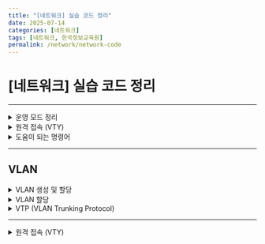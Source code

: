 ```yaml
---
title: "[네트워크] 실습 코드 정리"
date: 2025-07-14
categories: [네트워크]
tags: [네트워크, 한국정보교육원]
permalink: /network/network-code
---
```


# [네트워크] 실습 코드 정리
<!-- 오늘 날짜 -->

---

<details>
<summary>운영 모드 정리</summary>
<div markdown="1">
- 일반사용자 모드
```Switch> ```

- 관리자 모드
```
Switch> enable
Switch#
```

- 관리자 모드 나가기 
```Switch# exit```

- 전역 설정 모드
```
Switch# conf t : 꼭 관리자모드에서만 할 수 있음
Switch(config)#
```

- 인터페이스 모드
```
Switch(config)# interface f0/1
Switch(config-if)#
```

- 라인 모드
    - Console
        ```
        Switch(config)#line console 0
        Switch(config-line)#
        ```
    - VTY (무선 접속)
        ```
        Switch(config-line)#line vty 0 4 : 동시에 5명 접근 가능
        Switch(config-line)#
        ```
    - AUX
        ```
        Switch(config)#line aux 0 > 라우터에만
        Switch(config-line)#
        ```
</div>
</details>

<details>
<summary>원격 접속 (VTY)</summary>
<div markdown="1">
- Switch
    ```
    Switch(config)#int vlan 1
    Switch(config-if)#ip address 192.168.10.100 255.255.255.0
    Switch(config-if)#no shutdown
    Switch(config-if)#ip default-gateway 192.168.10.1  (라우터주소, 이거 안넣어주면 다른 네트워크에서는 접속 안됨)
    Switch(config)#line vty 0 4
    Switch(config-if)#password 1234   : 외부 PC로 접근하려면 패스워드 설정되어 있어야한다.
    Switch(config-if)#login
    ```

- Router
    ```
    Router(config)#int fa0/0
    Router(config-if)#ip add 192.168.10.1 255.255.255.0
    Router(config-if)#no shutdown
    Router(config)# line vty 0 4 >> 무선접속 비밀번호 설정
    Router(config-if)#password 1234   : 외부 PC로 접근하려면 패스워드 설정되어 있어야한다.
    ```

- 접속 방법
    - 명령 프롬프트 ```c:\ telnet 192.168.10.100```

</div>
</details>


<details>
<summary>도움이 되는 명령어</summary>
<div markdown="1">
- 도움말: ```?```
- 명령어 자동 완성 기능: ```[TAB]```
- 한 번에 관리자 모드 이동: ```CTRL + z or end```
- 잘못된 명령어 쳐서 빠져나가는 법: ```CTRL+SHIFT +6```
- 평문으로 설정된 패스워드를 암호화 하는법: ```Switch(config)#service password-encryption```
- ```SW1(config-line)#exec-timeout 0 0 : 원래는 아무것도 안하고 시간 지나면 로그아웃 되어버림```
- ```SW1(config-line)#no ip domain-lookup : 잘못된 명령어 치면 멈춰버리는데 그거 방지```

</div>
</details>

---

## VLAN

<details>
<summary>VLAN 생성 및 할당</summary>
<div markdown="1">

- Switch 1
    ```
    Switch(config)#vlan 100
    Switch(config-vlan)#name Study

    Switch(config)#int fa0/1
    Switch(config-if)#switchport mode access
    Switch(config-if)#switchport access vlan 100
    ```

- Switch 2
    ```
    Switch(config)#vlan 200
    Switch(config-vlan)#name dance
    Switch(config)#int range fa0/3-4
    Switch(config-if-range)#switchport mode access
    Switch(config-if-range)#switchport access vlan 200
    ```

- VLAN 지나갈 수 있게 Trunking
    ```
    Switch(config)#interface fa0/24
    Switch(config-if)#switchport mode trunk 
    ```

- L3 스위치에서 trunk 하는법
    ```
    Switch(config-if)#switchport trunk encapsulation dot1q 
    Switch(config-if)#switchport mode trunk
    ```

</div>
</details>

<details>
<summary>VLAN 할당</summary>
<div markdown="1">
- R1
    ```
    Router(config-if)#ip add 192.168.10.1 255.255.255.0
    Router(config-if)#no sh

    Router(config)#interface fa0/0.100
    Router(config-subif)#encapsulation dot1Q 100
    Router(config-subif)#ip address 172.16.10.1 255.255.255.0

    Switch(config)#interface fa0/23
    Switch(config)#sw mo tr // switch에서 trunk 해주면 됨
    ```
</div>
</details>

<details>
<summary>VTP (VLAN Trunking Protocol)</summary>
<div markdown="1">
- 운영모드
    - Server: VLAN 생성/수정/삭제 가능, 다른 클라이언트들에게 VLAN 정보 제공/ 전달
    - Client :  VLAN 생성/수정/삭제 불가능, 다른 클라이언트들에게 VLAN 정보 제공/ 전달
    - Transparent:  VLAN 생성/수정/삭제 가능, 다른 클라이언트들에게 VLAN 정보 제공/ 전달 - 본인이 만든거는 전달X 서버 VLAN만 전달

-  VLAN 정보 공유 조건
    1. VTP 프로토콜 버전 동일  
    2. VTP 도메인 동일  
    3. VTP 패스워드 동일  

- vtp 상태 보기
    ```Switch(config)# do show vtp status```

- Switch Server
    ```
    Switch(config)#vtp domain cisco
    Switch(config)#vtp password 1234
    ```

- Switch Client
    ```
    Switch(config)#vtp mode client
    Switch(config)#vtp domain cisco
    Switch(config)#vtp password 1234
    ```
</div>
</details>


---

<details>
<summary>원격 접속 (VTY)</summary>
<div markdown="1">
</div>
</details>



